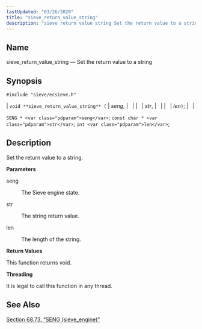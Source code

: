 ```yaml
---
lastUpdated: "03/26/2020"
title: "sieve_return_value_string"
description: "sieve return value string Set the return value to a string void sieve return value string seng str len SENG seng const char str int len Set the return value to a string seng The Sieve engine state str The string return value len The length of the string This..."
---
```


<a name="apis.sieve_return_value_string"></a> 
## Name

sieve_return_value_string — Set the return value to a string

## Synopsis

`#include "sieve/ecsieve.h"`

| `void **sieve_return_value_string** (` | <var class="pdparam">seng</var>, |   |
|   | <var class="pdparam">str</var>, |   |
|   | <var class="pdparam">len</var>`)`; |   |

`SENG * <var class="pdparam">seng</var>`;
`const char * <var class="pdparam">str</var>`;
`int <var class="pdparam">len</var>`;<a name="idp60634208"></a> 
## Description

Set the return value to a string.

**<a name="idp60635424"></a> Parameters**

<dl class="variablelist">

<dt>seng</dt>

<dd>

The Sieve engine state.

</dd>

<dt>str</dt>

<dd>

The string return value.

</dd>

<dt>len</dt>

<dd>

The length of the string.

</dd>

</dl>

**<a name="idp60641808"></a> Return Values**

This function returns void.

**<a name="idp60642720"></a> Threading**

It is legal to call this function in any thread.

<a name="idp60644144"></a> 
## See Also

[Section 68.73, “SENG (sieve_engine)”](structs.seng "68.73. SENG (sieve_engine)")